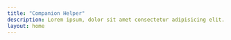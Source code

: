 ```yaml
---
title: "Companion Helper"
description: Lorem ipsum, dolor sit amet consectetur adipisicing elit. Minima, ad.
layout: home
---
```

